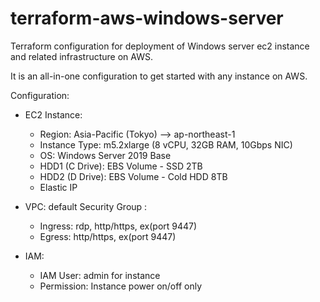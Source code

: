 # terraform-aws-windows-server
Terraform configuration for deployment of Windows server ec2 instance and related infrastructure on AWS.

It is an all-in-one configuration to get started with any instance on AWS.

Configuration:
- EC2 Instance: 
    - Region: Asia-Pacific (Tokyo) --> ap-northeast-1
    - Instance Type: m5.2xlarge (8 vCPU, 32GB RAM, 10Gbps NIC)
    - OS: Windows Server 2019 Base
    - HDD1 (C Drive): EBS Volume - SSD 2TB
    - HDD2 (D Drive): EBS Volume - Cold HDD 8TB
    - Elastic IP

- VPC: default
  Security Group :
    - Ingress: rdp, http/https, ex(port 9447)
    - Egress: http/https, ex(port 9447)

- IAM:
    - IAM User: admin for instance
    - Permission: Instance power on/off only
